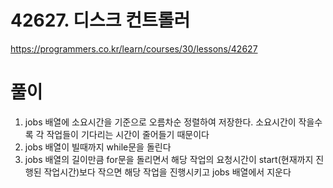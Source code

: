 # 42627. 디스크 컨트롤러

https://programmers.co.kr/learn/courses/30/lessons/42627

# 풀이

1. jobs 배열에 소요시간을 기준으로 오름차순 정렬하여 저장한다. 소요시간이 작을수록 각 작업들이 기다리는 시간이 줄어들기 때문이다
2. jobs 배열이 빌때까지 while문을 돌린다
3. jobs 배열의 길이만큼 for문을 돌리면서 해당 작업의 요청시간이 start(현재까지 진행된 작업시간)보다 작으면 해당 작업을 진행시키고 jobs 배열에서 지운다